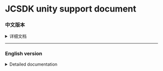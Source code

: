 [ios_unity_bridge]: https://github.com/Romambo/JCSDK_DocumentFile/blob/main/IOS_UnityBridge.zip
[iOS14 support]: https://github.com/Romambo/JCSDK_DocumentFile/blob/main/iOS14_support.md 
[JCSDK]: https://github.com/Romambo/JCSDK  
[DataCollenction_SDK]: https://github.com/Romambo/DataCollection_SDK  
[ADThirdParty_SDK]: https://github.com/Romambo/ADThirdParty_SDK  
[图片1]: https://github.com/Romambo/JCSDK_DocumentFile/blob/main/imageFile/unity_image1.png
[图片2]:https://github.com/Romambo/JCSDK_DocumentFile/blob/main/imageFile/ios_image2.png

# JCSDK unity support document

### 中文版本

<details>
<summary>详细文档</summary>
 
- **SDK简介：**  
 JCSDK是MS公司提供的一套广告类型的SDK，内部集成了各大广告商的广告SDK和相关数据统计SDK，便于平台之间对应用内广告的联合运营和数据分析。  
   1. 支持广告类型：  
      开屏广告、banner广告、激励视频广告、插屏广告、native广告  
   2. 版本记录：  
   
      <details>
      <summary>1.0.0</summary>

      支持开发者工具: Xcode 11  
      系统版本:iOS 9.0
      </details>

      <details>
      <summary>2.0.0</summary>

      支持开发者工具: Xcode 12  
      系统版本:iOS 9.0

      **更新内容**  
      >1.新增了流量组和连续展示功能逻辑、升级内部广告接口 V4 -> V5  
      >2.新增 "kochava" and "tenjin" 数据统计平台  
      >3.修改了unity使用者需要接入的OC初始化接口. 详情见: JC_unityAdApi.h
      ```
      旧代码
      //-(void)initJCSDKWithLog:(BOOL)isOpenLog isFirstShowSplash:(BOOL)isShow splashClose:(unityBlock)block;
      新代码
      -(void)initJCSDKWithUnityShow:(unityBlock)block;
      ```

      >4.修改了iOS日志打印接口。新增日志等级功能，详情见: JCAdCallBackHeader.h  
      ```
      旧代码
      //+(void)setOpenPlatformLog:(BOOL)openPlatformLog;
      新代码
      +(void)setTheLogLevel:(MSLogLevelStatus)logLevel;

      ```

      >5.修改了JCiOSConfig.plist文件, 新增字段:   
         "KochavaAppID":    kochava 初始化参数   
         "TenJinAppID":     TenJin 初始化参数   
         "ShowSplashFirst": 应用首次打开是否展示开屏广告. 
         "LogLevel":日志等级 1、关闭. 2、打开JC日志. 3、打开JC+广告日志. 4、打开JC+广告+数据日志. 默认值:1  

      **项目配置：**  
      * 添加系统库:  
         > AppTrackingTransparency.framework  
      * 添加第三方库和文件:
         > KochavaCore.framework               (Embed & Sign)  
         > KochavaTracker.framework            (Embed & Sign)  
         > KochavaAdNetwork.framework          (Embed & Sign)  
         > libTenjinSDK.a  
         > TenjinSDK.h 
      </details> 
      
- **SDK接入配置（提供untiy桥接和配置文件）**  
  
  <details>
   <summary>content</summary>
  
    以下是导出Xcode所需的配置，但我们提供了桥接文件和配置文件:[ios_unity_bridge]，来自动集成一些配置，请查看参考使用：  
    ![图片1]
  
   1. SDK库和所需支持库：  
      [JCSDK]  
      [DataCollenction_SDK]  
      [ADThirdParty_SDK]  
   
   2. info.pist 配置：
       ```
       支持http网络配置:
       <key>NSAppTransportSecurity</key>
       <dict>
       <key>NSAllowsArbitraryLoads</key>
       <true/>
       </dict>

       Google相关参数配置:
       <key>GADApplicationIdentifier</key>
       <string>ca-app-pub-9488501426181082/7319780494</string>
       <key>GADIsAdManagerApp</key>
       <true/>
       
       获取地理位置权限配置:
       <key>NSLocationWhenInUseUsageDescription</key>
       <string>The app needs to get your location</string>
       
       获取IDFA权限，iOS14支持:
       <key>NSUserTrackingUsageDescription</key> 
       <string>This identifier will be used to deliver personalized ads to you.</string>
       ```
   3. build setting 配置：  
      bitcode 设置为NO  
      other Linker Flags 设置 -ObjC  
   
   4. iOS14 支持：  
      详情见 [iOS14 support] 说明文档.  
   
   5. 导入系统支持库：  
      Accelerate.framework  
      AdSupport.framework  
      AVFoundation.framework  
      CoreGraphics.framework  
      CoreLocation.framework  
      CoreMedia.framework  
      CoreMotion.framework  
      CoreTelephony.framework  
      iAd.framework  
      MessageUI.framework  
      SafariServices.framework  
      Security.framework  
      SystemConfiguration.framework  
      UIKit.framework  
      VideoToolbox.framework  
      WebKit.framework  
      AppTrackingTransparency.framework  
      libbz2.tbd  
      libc++.tbd  
      libresolv.9.tbd  
      libsqlite3.tbd  
      libxml2.tbd  
      libz.tbd  
   
   6. JCiOSConfig.plist 参数说明：  
      V1.0.0 提供  

      | Item      | Value |
      | --------- | -----:|
      | appid  | JCSDK初始化所需的appid |
      | channelid  | JCSDK初始化所需的channelid |
      | ReYunAppID  | 热云初始化appid |
      | ReYunChannelID  | 热云初始化channleid |   
      | UmengAppID  | Umeng初始化appid |
      | ShuShuAppID  | 数数平台初始化appid |
      | TalkingDataAppID  | TalkingData平台初始化appid |   

      V2.0.0 新增  

      | Item      | Value |
      | --------- | -----:|
      | KochavaAppID  | kochava初始化所需的appid |
      | TenJinAppID  | tenjin初始化所需的appid |
      | ShowSplashFirst  | 首次打开应用是否展示开屏广告，bool类型 YES/NO |
      | LogLevel  | 日志等级：字符串1、关闭。2、开JC日志。3、开JC+ad日志。4、开JC+ad+data 日志 |
   </details>
   
  
- **unity接入Api说明：**  

  <details>
  <summary>content</summary>

  如果文档内API和framework内API有冲突，请以framework内API为准。
   1. 初始化：
      unity开发者，在UnityAppController.mm中实现，应参照下面初始化方式  ：
      先引入头文件：
      ```
      #import <JCSDK/JCSDK>
      #import <AppTrackingTransparency/AppTrackingTransparency.h>
      ```
      找到unity入口 ：替换掉startUnity: 并调用JCSDK的初始化方法，待sdk初始化回调后，再启动startUnity:
        ```
        //[self performSelector: @selector(startUnity:) withObject: application afterDelay: 0];
        [self performSelector: @selector(initSDKWithApplication:) withObject: application afterDelay: 0];
        ```
        ```
        -(void)initSDKWithApplication:(UIApplication*)application{
            if (@available(iOS 14, *)) {
                //iOS 14 系统IDFA权限弹框
                [ATTrackingManager requestTrackingAuthorizationWithCompletionHandler:^(ATTrackingManagerAuthorizationStatus status) {

                    //1.0.0初始化接口
                    //[[JC_unityAdApi getInstance]initJCSDKWithLog:YES isFirstShowSplash:NO splashClose:^(BOOL isOk) {
                    //    [self performSelector: @selector(startUnity:) withObject: application afterDelay: 0];
                    //}];
                    //2.0.0初始化接口
                    [[JC_unityAdApi getInstance]initJCSDKWithUnityShow:^(BOOL showUnityTime) {
                        [self performSelector: @selector(startUnity:) withObject: application afterDelay: 0];
                    }];
                    //to do something，like preloading
                }];
            } else {

                //1.0.0初始化接口
                //[[JC_unityAdApi getInstance]initJCSDKWithLog:YES isFirstShowSplash:NO splashClose:^(BOOL isOk) {
                //    [self performSelector: @selector(startUnity:) withObject: application afterDelay: 0];
                //}];
                //2.0.0初始化接口
                [[JC_unityAdApi getInstance]initJCSDKWithUnityShow:^(BOOL showUnityTime) {
                    [self performSelector: @selector(startUnity:) withObject: application afterDelay: 0];
                }];
            }
        }
        ```  
   
   2. 初始化 api：  
      
       ```
       V1.0.0 初始化接口：
       -(void)initJCSDKWithLog:(BOOL)isOpenLog isFirstShowSplash:(BOOL)isShow splashClose:(unityBlock)block;

        V2.0.0 修改初始化接口：
        -(void)initJCSDKWithUnityShow:(unityBlock)block;
       ```
   
   3. banner广告api：  
       ```
        /// isReady - banner
        bool isReadyBanner();

        /// show banner Ads
        void showBannerView();

        /// remove banner Ads
        void removeBannerView();
       ```
   
   4. Intersitial 广告 api：  
       ```
        /// Intersitial Ads isReady
        bool isReadyIntersitial();

        /// show Intersitial Ads
        void showIntersitial();
       ```
   
   5. RewardView广告api：  
       ```
        /// rewardVideo Ads isReady
        bool isReadyRewardVideo();

        /// show rewardVideo Ads
        void showRewardVideo();
       ```
    6. Umeng 和 talkingData数据上报：  
       ```
       /// Send Event UMeng、talkingData
       /// @param event event
       /// @param jsonEventInfo key-value converted json string, if there is no content to pass, you can set a null value
        void sendEvent(char *event,char *jsonEventInfo);
       ```
   
  </details>
- **广告接口回调Api和使用：**  
  <details>
  <summary>content</summary>

  1. 接口说明：
        ```
        /// 注册回调监听 ，请在建立广告回传桥接前调用
        void RegistCallBacknotifition();

        /// 用于开屏回调
        /// @param failLoad load失败
        /// @param didShow 展示成功
        /// @param didClick 点击
        /// @param didClose 关闭
        void splash_CallBack(ResultHandler failLoad,ResultHandler didShow, ResultHandler didClick, ResultHandler didClose);

        /// 用于插屏回调
        /// @param failLoad load失败
        /// @param didShow 展示成功
        /// @param failToShow 展示失败
        /// @param didClose 关闭
        /// @param didClick 点击
        /// @param failToPlayVideo 播放video失败
        /// @param startPlayingVideo 开始播放video
        /// @param endPlayingVideo 播放video完成
        void Intersitial_CallBack(ResultHandler failLoad,ResultHandler didShow, ResultHandler failToShow, ResultHandler didClose,ResultHandler didClick,ResultHandler failToPlayVideo, ResultHandler startPlayingVideo, ResultHandler endPlayingVideo);

        /// 用于banner回调
        /// @param failLoad load失败
        /// @param didShow 展示成功
        /// @param didClick 点击
        /// @param didAutoRefresh 自动刷新
        /// @param tapCloseBtn 点击功能关闭按钮
        /// @param failToAutoRefresh 自动刷新失败
        void banner_CallBack(ResultHandler failLoad,ResultHandler didShow,ResultHandler didClick,ResultHandler didAutoRefresh, ResultHandler tapCloseBtn, ResultHandler failToAutoRefresh);

        /// 用于激励视频回调
        /// @param failLoad load失败
        /// @param didRewardSuccess 奖励成功
        /// @param didClose 关闭
        /// @param didClick 点击
        /// @param failToPlayVideo 播放失败
        /// @param startPlayingVideo 开始播放
        /// @param endPlayingVideo 播放完成
        void rewardVideo_CallBack(ResultHandler failLoad,ResultHandler didRewardSuccess, ResultHandler didClose,ResultHandler didClick,ResultHandler failToPlayVideo, ResultHandler startPlayingVideo, ResultHandler endPlayingVideo);

        /// 用于原生广告回调（暂时未开放native广告功能）
        /// @param failLoad load失败
        /// @param didShow 展示成功
        /// @param didClick 点击广告
        /// @param startPlayingVideo 开始播放
        /// @param endPlayingVideo 播放完成
        /// @param tapCloseBtn 点击关闭功能按钮
        /// @param enterFullScreenV 进入全屏video（用于模版）
        /// @param exitFullScreenV exit全屏video（用于模版）
        void native_CallBack(ResultHandler failLoad,ResultHandler didShow, ResultHandler didClick, ResultHandler startPlayingVideo, ResultHandler endPlayingVideo,ResultHandler tapCloseBtn,ResultHandler enterFullScreenV,ResultHandler exitFullScreenV);
        ```
  2. 回调示例:  
        注：回调前先调用注册监听方法，建立连接. 
        插屏回调示例：
    ```
          [DllImport("__Internal")]
  static extern void Intersitial_CallBack(IntPtr failLoad, IntPtr didShow, IntPtr failToShow, IntPtr didClose, IntPtr didClick, IntPtr failToPlayVideo, IntPtr startPlayingVideo, IntPtr endPlayingVideo);

          //注册插屏回调
          var handler11 = new ResultHandler(interFailLoad);
          var fp11 = Marshal.GetFunctionPointerForDelegate(handler11);
          var handler12 = new ResultHandler(interDidShow);
          var fp12 = Marshal.GetFunctionPointerForDelegate(handler12);
          var handler13 = new ResultHandler(interFailtoShow);
          var fp13 = Marshal.GetFunctionPointerForDelegate(handler13);
          var handler14 = new ResultHandler(interDidClose);
          var fp14 = Marshal.GetFunctionPointerForDelegate(handler14);
          var handler15 = new ResultHandler(interDidClick);
          var fp15 = Marshal.GetFunctionPointerForDelegate(handler15);
          var handler16 = new ResultHandler(interFailToPlayVideo);
          var fp16 = Marshal.GetFunctionPointerForDelegate(handler16);
          var handler17 = new ResultHandler(interStartPlayingVideo);
          var fp17 = Marshal.GetFunctionPointerForDelegate(handler17);
          var handler18 = new ResultHandler(interEndPlayingVideo);
          var fp18 = Marshal.GetFunctionPointerForDelegate(handler18);
          Intersitial_CallBack(fp11, fp12, fp13, fp14, fp15, fp16, fp17, fp18);

      //插屏回调
      [MonoPInvokeCallback(typeof(ResultHandler))]
      static void interEndPlayingVideo(string resultString)
      {
          Debug.Log("插屏回调----->interEndPlayingVideo");
      }
      [MonoPInvokeCallback(typeof(ResultHandler))]
      static void interStartPlayingVideo(string resultString)
      {
          Debug.Log("插屏回调----->interStartPlayingVideo");
      }
      [MonoPInvokeCallback(typeof(ResultHandler))]
      static void interFailToPlayVideo(string resultString)
      {
          Debug.Log("插屏回调----->interFailToPlayVideo");
      }
      [MonoPInvokeCallback(typeof(ResultHandler))]
      static void interDidClick(string resultString)
      {
          Debug.Log("插屏回调----->interDidClick");
      }
      [MonoPInvokeCallback(typeof(ResultHandler))]
      static void interDidClose(string resultString)
      {
          Debug.Log("插屏回调----->interDidClose");
      }
      [MonoPInvokeCallback(typeof(ResultHandler))]
      static void interFailtoShow(string resultString)
      {
          Debug.Log("插屏回调----->interFailtoShow");
      }

      [MonoPInvokeCallback(typeof(ResultHandler))]
      static void interDidShow(string resultString)
      {
          Debug.Log("插屏回调----->interDidShow");
      }

      [MonoPInvokeCallback(typeof(ResultHandler))]
      static void interFailLoad(string resultString)
      {
          Debug.Log("插屏回调----->interFailLoad");
      }

    ```
    
  </details>

</details>
 
 ----
 
 ### English version
 
<details>
<summary>Detailed documentation</summary>
 
- **SDK Introduction：**  
  JCSDK is a set of advertising SDK provided by MS. It integrates the advertising SDKs of major advertisers and related data statistics SDKs to facilitate the joint operation and data analysis of in-app advertising between platforms.  
   1. support ads：  
      splash ads、banner ads、rewardVideo ads、inter ads、native ads   
   2. Version record：  
   
      <details>
        <summary>1.0.0</summary>

        support development tools: Xcode 11  
        system version:iOS 9.0
        </details>

        <details>
        <summary>2.0.0</summary>

        support development tools: Xcode 12  
        system version:iOS 9.0

        **update content**  
        >1.Added internal logic waterfall and continuous display  
        >2.Added "kochava" and "tenjin" statistics  
        >3.Change the SDK initialization interface used by Unity. see: JC_unityAdApi.h
        ```
        old code
        //-(void)initJCSDKWithLog:(BOOL)isOpenLog isFirstShowSplash:(BOOL)isShow splashClose:(unityBlock)block;
        new code
        -(void)initJCSDKWithUnityShow:(unityBlock)block;
        ```

        >4.Change the log log interface, increase the log level.  see: JCAdCallBackHeader.h  
        ```
        old code
        //+(void)setOpenPlatformLog:(BOOL)openPlatformLog;
        new code
        +(void)setTheLogLevel:(MSLogLevelStatus)logLevel;
        ```

        >5.Change JCiOSConfig.plist, add:   
           "KochavaAppID":    kochava initialization parameters   
           "TenJinAppID":     TenJin initialization parameters   
           "ShowSplashFirst": Whether to display splash when the app is first opened. 
           "LogLevel":loglevel 1、closeAll. 2、open JC_log. 3、open JC+AD log. 4、open JC+AD+Data log. Defaults:1  

        **Project configuration：**  
        * add System library:  
           > AppTrackingTransparency.framework  
        * add Third party library and file:
           > KochavaCore.framework               (Embed & Sign)  
           > KochavaTracker.framework            (Embed & Sign)  
           > KochavaAdNetwork.framework          (Embed & Sign)  
           > libTenjinSDK.a  
           > TenjinSDK.h 
        </details> 
      
- **SDK Access configuration（Provide untiy bridge and configuration files）**  
  
  <details>
   <summary>content</summary>
  
    The following are the configurations required to export Xcode, but we provide bridge files and configuration files to automatically integrate some configurations:[ios_unity_bridge], please check the reference usage:  
    ![图片1]
  
   1. SDK library and required support library：  
      [JCSDK]  
      [DataCollenction_SDK]  
      [ADThirdParty_SDK]  
   
   2. info.pist configuration：
       ```
       Support http network configuration:
       <key>NSAppTransportSecurity</key>
       <dict>
       <key>NSAllowsArbitraryLoads</key>
       <true/>
       </dict>

       Google configuration:
       <key>GADApplicationIdentifier</key>
       <string>ca-app-pub-9488501426181082/7319780494</string>
       <key>GADIsAdManagerApp</key>
       <true/>
       
       Get location permission configuration:
       <key>NSLocationWhenInUseUsageDescription</key>
       <string>The app needs to get your location</string>
       
       Get IDFA permissions ，iOS14support:
       <key>NSUserTrackingUsageDescription</key> 
       <string>This identifier will be used to deliver personalized ads to you.</string>
       ```
   3. build setting configuration：  
      bitcode  set: NO  
      other Linker Flags set: -ObjC  
   
   4. iOS14 support：  
      see [iOS14 support] document.  
   
   5. Import system support library：  
   
      Accelerate.framework  
      AdSupport.framework  
      AVFoundation.framework  
      CoreGraphics.framework  
      CoreLocation.framework  
      CoreMedia.framework  
      CoreMotion.framework  
      CoreTelephony.framework  
      iAd.framework  
      MessageUI.framework  
      SafariServices.framework  
      Security.framework  
      SystemConfiguration.framework  
      UIKit.framework  
      VideoToolbox.framework  
      WebKit.framework  
      AppTrackingTransparency.framework  
      libbz2.tbd  
      libc++.tbd  
      libresolv.9.tbd  
      libsqlite3.tbd  
      libxml2.tbd  
      libz.tbd  
   
   6. JCiOSConfig.plist Parameter Description：  
        V1.0.0 add  

        | Item      | Value |
        | --------- | -----:|
        | appid  | Appid required for JCSDK initialization |
        | channelid  | ChannelId required for JCSDK initialization |
        | ReYunAppID  | Appid required for reyun initialization |
        | ReYunChannelID  | channelId required for reyun initialization |   
        | UmengAppID  | Appid required for UMeng initialization |
        | ShuShuAppID  | Appid required for 数数 initialization |
        | TalkingDataAppID  | Appid required for TalkingData initialization |   

        V2.0.0 add  

        | Item      | Value |
        | --------- | -----:|
        | KochavaAppID  | Appid required for Kochava initialization |
        | TenJinAppID  | Appid required for tenjin initialization |
        | ShowSplashFirst  | Whether to display an open-screen ad when opening the app for the first time，bool type: YES/NO |
        | LogLevel  | Log level: string type. 1. Close. 2. Open JC log. 3. Open JC+ad log. 4. Open JC+ad+data log |
   </details>
   
  
- **unity Api ：**  

  <details>
  <summary>content</summary>

  If there is a conflict between the API in the document and the API in the framework, please refer to the API in the framework.
   1. init ：
      Unity developers, to implement in UnityAppController.mm, should refer to the following initialization method:  
      First introduce the header file:
      ```
      #import <JCSDK/JCSDK>
      #import <AppTrackingTransparency/AppTrackingTransparency.h>
      ```
      Find the unity entrance: replace startUnity: and call the initialization method of JCSDK. After the SDK is initialized and callback, start "startUnity:"  
        ```
        //[self performSelector: @selector(startUnity:) withObject: application afterDelay: 0];
        [self performSelector: @selector(initSDKWithApplication:) withObject: application afterDelay: 0];
        ```
        ```
        -(void)initSDKWithApplication:(UIApplication*)application{
            if (@available(iOS 14, *)) {
                //iOS 14 System IDFA permission box
                [ATTrackingManager requestTrackingAuthorizationWithCompletionHandler:^(ATTrackingManagerAuthorizationStatus status) {

                    //1.0.0 init api
                    //[[JC_unityAdApi getInstance]initJCSDKWithLog:YES isFirstShowSplash:NO splashClose:^(BOOL isOk) {
                    //    [self performSelector: @selector(startUnity:) withObject: application afterDelay: 0];
                    //}];
                    //2.0.0 init api
                    [[JC_unityAdApi getInstance]initJCSDKWithUnityShow:^(BOOL showUnityTime) {
                        [self performSelector: @selector(startUnity:) withObject: application afterDelay: 0];
                    }];
                    //to do something，like preloading
                }];
            } else {

                //1.0.0 init api
                //[[JC_unityAdApi getInstance]initJCSDKWithLog:YES isFirstShowSplash:NO splashClose:^(BOOL isOk) {
                //    [self performSelector: @selector(startUnity:) withObject: application afterDelay: 0];
                //}];
                //2.0.0 init api
                [[JC_unityAdApi getInstance]initJCSDKWithUnityShow:^(BOOL showUnityTime) {
                    [self performSelector: @selector(startUnity:) withObject: application afterDelay: 0];
                }];
            }
        }
        ```  
   
   2. init api：  
      
       ```
       V1.0.0 init api：
       -(void)initJCSDKWithLog:(BOOL)isOpenLog isFirstShowSplash:(BOOL)isShow splashClose:(unityBlock)block;

        V2.0.0 init api：
        -(void)initJCSDKWithUnityShow:(unityBlock)block;
       ```
   
   3. banner api：  
       ```
        /// isReady - banner
        bool isReadyBanner();

        /// show banner Ads
        void showBannerView();

        /// remove banner Ads
        void removeBannerView();
       ```
   
   4. Intersitial  api：  
       ```
        /// Intersitial Ads isReady
        bool isReadyIntersitial();

        /// show Intersitial Ads
        void showIntersitial();
       ```
   
   5. RewardView api：  
       ```
        /// rewardVideo Ads isReady
        bool isReadyRewardVideo();

        /// show rewardVideo Ads
        void showRewardVideo();
       ```
   6. Umeng And talkingData send Message：  
       ```
       /// Send Event UMeng、talkingData
       /// @param event event
       /// @param jsonEventInfo key-value converted json string, if there is no content to pass, you can set a null value
        void sendEvent(char *event,char *jsonEventInfo);
       ```
  </details>
- **Advertising interface callback API and use：**  
  <details>
  <summary>content</summary>

  1. Interface Description：
        ```
        /// Sign up for a callback monitor to be invoked before creating a bridge back to the advertiser.
        void RegistCallBacknotifition();

        /// splash callback bridge
        /// @param failLoad 
        /// @param didShow 
        /// @param didClick 
        /// @param didClose 
        void splash_CallBack(ResultHandler failLoad,ResultHandler didShow, ResultHandler didClick, ResultHandler didClose);

        ///  intersitial callback bridge
        /// @param failLoad
        /// @param didShow 
        /// @param failToShow 
        /// @param didClose 
        /// @param didClick 
        /// @param failToPlayVideo 
        /// @param startPlayingVideo 
        /// @param endPlayingVideo
        void Intersitial_CallBack(ResultHandler failLoad,ResultHandler didShow, ResultHandler failToShow, ResultHandler didClose,ResultHandler didClick,ResultHandler failToPlayVideo, ResultHandler startPlayingVideo, ResultHandler endPlayingVideo);

        /// banner callback bridge
        /// @param failLoad load
        /// @param didShow 
        /// @param didClick 
        /// @param didAutoRefresh 
        /// @param tapCloseBtn 
        /// @param failToAutoRefresh 
        void banner_CallBack(ResultHandler failLoad,ResultHandler didShow,ResultHandler didClick,ResultHandler didAutoRefresh, ResultHandler tapCloseBtn, ResultHandler failToAutoRefresh);

        /// rewardVideo  callback bridge
        /// @param failLoad 
        /// @param didRewardSuccess 
        /// @param didClose 
        /// @param didClick 
        /// @param failToPlayVideo 
        /// @param startPlayingVideo 
        /// @param endPlayingVideo 
        void rewardVideo_CallBack(ResultHandler failLoad,ResultHandler didRewardSuccess, ResultHandler didClose,ResultHandler didClick,ResultHandler failToPlayVideo, ResultHandler startPlayingVideo, ResultHandler endPlayingVideo);

        /// native  callback bridge（Not in use yet）
        /// @param failLoad 
        /// @param didShow 
        /// @param didClick 
        /// @param startPlayingVideo 
        /// @param endPlayingVideo 
        /// @param tapCloseBtn 
        /// @param enterFullScreenV 
        /// @param exitFullScreenV
        void native_CallBack(ResultHandler failLoad,ResultHandler didShow, ResultHandler didClick, ResultHandler startPlayingVideo, ResultHandler endPlayingVideo,ResultHandler tapCloseBtn,ResultHandler enterFullScreenV,ResultHandler exitFullScreenV);
        ```
  2. Callback example:  
        Note: Call the registration monitoring method before callback to establish a connection.   
        Interstitial callback example:  
    ```
          [DllImport("__Internal")]
  static extern void Intersitial_CallBack(IntPtr failLoad, IntPtr didShow, IntPtr failToShow, IntPtr didClose, IntPtr didClick, IntPtr failToPlayVideo, IntPtr startPlayingVideo, IntPtr endPlayingVideo);

          // 
          var handler11 = new ResultHandler(interFailLoad);
          var fp11 = Marshal.GetFunctionPointerForDelegate(handler11);
          var handler12 = new ResultHandler(interDidShow);
          var fp12 = Marshal.GetFunctionPointerForDelegate(handler12);
          var handler13 = new ResultHandler(interFailtoShow);
          var fp13 = Marshal.GetFunctionPointerForDelegate(handler13);
          var handler14 = new ResultHandler(interDidClose);
          var fp14 = Marshal.GetFunctionPointerForDelegate(handler14);
          var handler15 = new ResultHandler(interDidClick);
          var fp15 = Marshal.GetFunctionPointerForDelegate(handler15);
          var handler16 = new ResultHandler(interFailToPlayVideo);
          var fp16 = Marshal.GetFunctionPointerForDelegate(handler16);
          var handler17 = new ResultHandler(interStartPlayingVideo);
          var fp17 = Marshal.GetFunctionPointerForDelegate(handler17);
          var handler18 = new ResultHandler(interEndPlayingVideo);
          var fp18 = Marshal.GetFunctionPointerForDelegate(handler18);
          Intersitial_CallBack(fp11, fp12, fp13, fp14, fp15, fp16, fp17, fp18);

      // inter callback
      [MonoPInvokeCallback(typeof(ResultHandler))]
      static void interEndPlayingVideo(string resultString)
      {
          Debug.Log("inter callback----->interEndPlayingVideo");
      }
      [MonoPInvokeCallback(typeof(ResultHandler))]
      static void interStartPlayingVideo(string resultString)
      {
          Debug.Log("inter callback----->interStartPlayingVideo");
      }
      [MonoPInvokeCallback(typeof(ResultHandler))]
      static void interFailToPlayVideo(string resultString)
      {
          Debug.Log("inter callback----->interFailToPlayVideo");
      }
      [MonoPInvokeCallback(typeof(ResultHandler))]
      static void interDidClick(string resultString)
      {
          Debug.Log("inter callback----->interDidClick");
      }
      [MonoPInvokeCallback(typeof(ResultHandler))]
      static void interDidClose(string resultString)
      {
          Debug.Log("inter callback----->interDidClose");
      }
      [MonoPInvokeCallback(typeof(ResultHandler))]
      static void interFailtoShow(string resultString)
      {
          Debug.Log("inter callback----->interFailtoShow");
      }

      [MonoPInvokeCallback(typeof(ResultHandler))]
      static void interDidShow(string resultString)
      {
          Debug.Log("inter callback----->interDidShow");
      }

      [MonoPInvokeCallback(typeof(ResultHandler))]
      static void interFailLoad(string resultString)
      {
          Debug.Log("inter callback----->interFailLoad");
      }

    ```
    
  </details>
</details>

